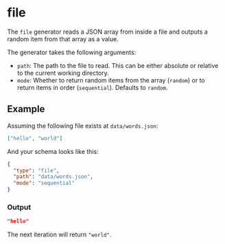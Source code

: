 # file

The `file` generator reads a JSON array from inside a file and outputs
a random item from that array as a value.

The generator takes the following arguments:

- `path`: The path to the file to read. This can be either absolute or
  relative to the current working directory.
- `mode`: Whether to return random items from the array (`random`) or
  to return items in order (`sequential`). Defaults to `random`.

## Example

Assuming the following file exists at `data/words.json`:

```json
["hello", "world"]
```

And your schema looks like this:

```json
{
  "type": "file",
  "path": "data/words.json",
  "mode": "sequential"
}
```

### Output

```json
"hello"
```

The next iteration will return `"world"`.
